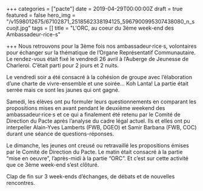 +++
categories = ["pacte"]
date = 2019-04-29T00:00:00Z
draft = true
featured = false
hero_img = "/v1598012675/67102871_2518562338194125_5967900995307438080_n_scuojt.jpg"
tags = []
title = "L'ORC, au coeur du 3ème week-end des Ambassadeur-rice-s"

+++
Nous retrouvons pour la 3ème fois nos ambassadeur·rice·s, volontaires pour échanger sur la thématique de l’Organe Représentatif Communautaire. Le rendez-vous était fixé le vendredi 26 avril à l’Auberge de Jeunesse de Charleroi. C’était parti pour 2 jours et 2 nuits. 

Le vendredi soir a été consacré à la cohésion de groupe avec l’élaboration d’une charte de vivre-ensemble et une soirée... Koh Lanta! La partie était serrée mais ce sont les jaunes qui ont gagné.

Samedi, les élèves ont pu formuler leurs questionnements en comparant les propositions mises en avant pendant le deuxième weekend des ambassadeur·rice·s et ce qui a finalement été retenu par le Comité de Direction du Pacte après l’analyse du cadre légal actuel. Ils et elles ont pu interpeller Alain-Yves Lamberts (FWB, DGEO) et Samir Barbana (FWB, COC) durant une séance de questions-réponses.

Le dimanche, les jeunes ont creusé ou retravaillé les propositions émises par le Comité de Direction du Pacte. Le matin était consacré à la partie “mise en oeuvre”, l’après-midi à la partie “ORC”. Et c’est sur cette activité que ce 3ème week-end s’est clôturé.

Clap de fin sur 3 week-ends d’échanges, de débats et de nouvelles rencontres.